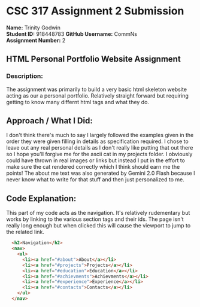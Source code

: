 # CSC 317 Assignment 2 Submission

**Name:** Trinity Godwin  
**Student ID:** 918448783
**GitHub Username:** CommNs  
**Assignment Number:** 2  


##  HTML Personal Portfolio Website Assignment

### Description:
The assignment was primarily to build a very basic html skeleton website acting as our a personal portfolio. Relatively straight forward but requiring getting to know many differnt html tags and what they do. 

## Approach / What I Did:
I don't think there's much to say I largely followed the examples given in the order they were given filling in details as specification required. I chose to leave out any real personal details as I don't really like putting that out there so I hope you'll forgive me for the ascii cat in my projects folder. I obviously could have thrown in real images or links but instead I put in the effort to make sure the cat rendered correctly which I think should earn me the points! The about me text was also generated by Gemini 2.0 Flash because I never know what to write for that stuff and then just personalized to me. 

## Code Explanation:
This part of my code acts as the navigation. It's relatively rudementary but works by linking to the various section tags and their ids. The page isn't really long enough but when clicked this will cause the viewport to jump to the related link. 

```html
  <h2>Navigation</h2>
  <nav>
    <ul>
      <li><a href="#about">About</a></li>
      <li><a href="#projects">Projects</a></li>
      <li><a href="#education">Education</a></li>
      <li><a href="#achievments">Achievments</a></li>
      <li><a href="#experience">Experience</a></li>
      <li><a href="#contacts">Contacts</a></li>
    </ul>
  </nav>